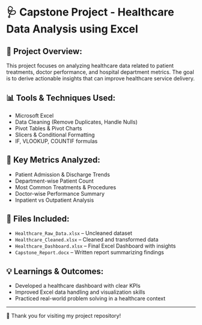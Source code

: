 # 🩺 Capstone Project - Healthcare Data Analysis using Excel

## 📌 Project Overview:
This project focuses on analyzing healthcare data related to patient treatments, doctor performance, and hospital department metrics. The goal is to derive actionable insights that can improve healthcare service delivery.

## 📊 Tools & Techniques Used:
- Microsoft Excel
- Data Cleaning (Remove Duplicates, Handle Nulls)
- Pivot Tables & Pivot Charts
- Slicers & Conditional Formatting
- IF, VLOOKUP, COUNTIF formulas

## 🧪 Key Metrics Analyzed:
- Patient Admission & Discharge Trends
- Department-wise Patient Count
- Most Common Treatments & Procedures
- Doctor-wise Performance Summary
- Inpatient vs Outpatient Analysis

## 📁 Files Included:
- `Healthcare_Raw_Data.xlsx` – Uncleaned dataset
- `Healthcare_Cleaned.xlsx` – Cleaned and transformed data
- `Healthcare_Dashboard.xlsx` – Final Excel Dashboard with insights
- `Capstone_Report.docx` – Written report summarizing findings

## 💡 Learnings & Outcomes:
- Developed a healthcare dashboard with clear KPIs
- Improved Excel data handling and visualization skills
- Practiced real-world problem solving in a healthcare context

---

🙏 Thank you for visiting my project repository!
